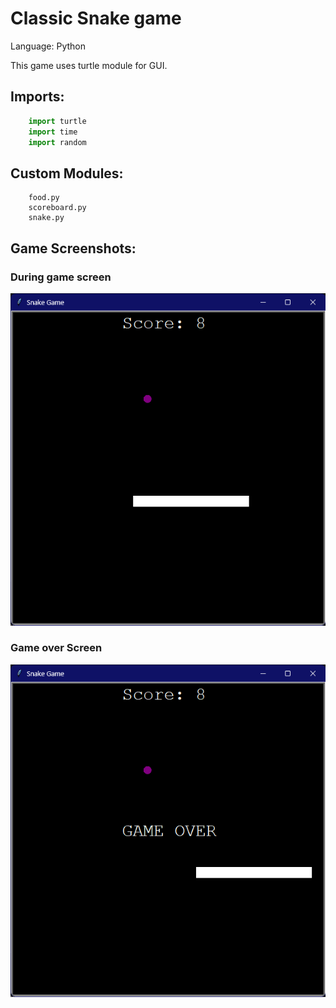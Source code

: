 # Classic Snake game

Language: Python

This game uses turtle module for GUI.

## Imports:
```python
    import turtle
    import time
    import random
```

## Custom Modules:
```
    food.py
    scoreboard.py
    snake.py
```

## Game Screenshots:

### During game screen
![screenshot 1](scr1.png)   
### Game over Screen
![screenshot 2](scr2.png)